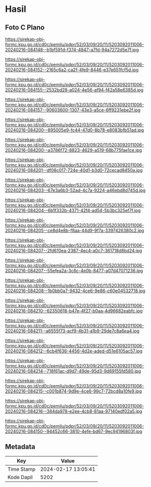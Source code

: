# Hasil

## Foto C Plano

https://sirekap-obj-formc.kpu.go.id/cd0c/pemilu/pdpr/52/03/09/20/11/5203092011006-20240216-084148--b1bf591d-f374-4847-a7fd-94a7272d5e7f.jpg

https://sirekap-obj-formc.kpu.go.id/cd0c/pemilu/pdpr/52/03/09/20/11/5203092011006-20240216-084152--2165c6a2-ca2f-4fe9-8446-e37e651fcf5d.jpg

https://sirekap-obj-formc.kpu.go.id/cd0c/pemilu/pdpr/52/03/09/20/11/5203092011006-20240216-084155--2532bd28-a024-4e56-af94-f42a58e6385d.jpg

https://sirekap-obj-formc.kpu.go.id/cd0c/pemilu/pdpr/52/03/09/20/11/5203092011006-20240216-084157--90603600-1307-43e3-a5ce-6ff9231ebe2f.jpg

https://sirekap-obj-formc.kpu.go.id/cd0c/pemilu/pdpr/52/03/09/20/11/5203092011006-20240216-084200--895005e9-fc44-47d0-8b78-e8083bfb51ad.jpg

https://sirekap-obj-formc.kpu.go.id/cd0c/pemilu/pdpr/52/03/09/20/11/5203092011006-20240216-084200--a3786f72-8823-4629-a519-68b775fae1ce.jpg

https://sirekap-obj-formc.kpu.go.id/cd0c/pemilu/pdpr/52/03/09/20/11/5203092011006-20240216-084201--df08c017-724e-40d1-b3d0-72cecad8450a.jpg

https://sirekap-obj-formc.kpu.go.id/cd0c/pemilu/pdpr/52/03/09/20/11/5203092011006-20240216-084203--67e3a6b3-52ad-4c7a-9224-a46ebd8d745d.jpg

https://sirekap-obj-formc.kpu.go.id/cd0c/pemilu/pdpr/52/03/09/20/11/5203092011006-20240216-084204--6b1f332b-4371-42f4-ad54-5b3bc325ef7f.jpg

https://sirekap-obj-formc.kpu.go.id/cd0c/pemilu/pdpr/52/03/09/20/11/5203092011006-20240216-084205--ce8d4e8b-f8aa-44d9-9f7a-3397426380c2.jpg

https://sirekap-obj-formc.kpu.go.id/cd0c/pemilu/pdpr/52/03/09/20/11/5203092011006-20240216-084207--2fd610ea-2387-4ec4-a0c7-361718d8bd24.jpg

https://sirekap-obj-formc.kpu.go.id/cd0c/pemilu/pdpr/52/03/09/20/11/5203092011006-20240216-084207--55efea2a-3c6c-4e0b-8477-a07d47071236.jpg

https://sirekap-obj-formc.kpu.go.id/cd0c/pemilu/pdpr/52/03/09/20/11/5203092011006-20240216-084208--1b0bb0a7-9432-4ce6-9e86-c60e04532718.jpg

https://sirekap-obj-formc.kpu.go.id/cd0c/pemilu/pdpr/52/03/09/20/11/5203092011006-20240216-084210--62350618-b47e-4f27-b0aa-4d96682eabfc.jpg

https://sirekap-obj-formc.kpu.go.id/cd0c/pemilu/pdpr/52/03/09/20/11/5203092011006-20240216-084211--a6555f73-acf9-4b31-a1b9-29de7c8a6ea4.jpg

https://sirekap-obj-formc.kpu.go.id/cd0c/pemilu/pdpr/52/03/09/20/11/5203092011006-20240216-084212--6cb4f636-4456-4d2e-aded-d51e6105ac57.jpg

https://sirekap-obj-formc.kpu.go.id/cd0c/pemilu/pdpr/52/03/09/20/11/5203092011006-20240216-084214--718f61ac-d9d7-49de-95d3-9d69155fd580.jpg

https://sirekap-obj-formc.kpu.go.id/cd0c/pemilu/pdpr/52/03/09/20/11/5203092011006-20240216-084215--c001b874-9d9e-4ce6-99c7-72bcd8a10fe9.jpg

https://sirekap-obj-formc.kpu.go.id/cd0c/pemilu/pdpr/52/03/09/20/11/5203092011006-20240216-084216--384da978-e2ee-4cb8-81aa-97140edf02a5.jpg

https://sirekap-obj-formc.kpu.go.id/cd0c/pemilu/pdpr/52/03/09/20/11/5203092011006-20240216-084150--94452c66-3810-4efe-bd67-9ec94196803f.jpg


## Metadata

| Key        | Value               |
| ---------- | ------------------- |
| Time Stamp | 2024-02-17 13:05:41 |
| Kode Dapil | 5202                |



